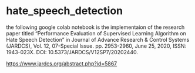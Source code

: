 # hate_speech_detection
the following google colab notebook is the implementaion of the research paper titled “Performance Evaluation of Supervised Learning Algorithm on Hate Speech Detection” in Journal of Advance Research & Control Systems (JARDCS), Vol. 12, 07-Special Issue. pp. 2953-2960, June 25, 2020, ISSN: 1943-023X. DOI: 10.5373/JARDCS/V12SP7/20202440.

https://www.jardcs.org/abstract.php?id=5867
